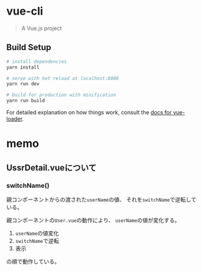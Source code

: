 # vue-cli

> A Vue.js project

## Build Setup

``` bash
# install dependencies
yarn install

# serve with hot reload at localhost:8080
yarn run dev

# build for production with minification
yarn run build
```

For detailed explanation on how things work, consult the [docs for vue-loader](http://vuejs.github.io/vue-loader).

# memo

## UssrDetail.vueについて

### switchName()

親コンポーネントからの渡された`userName`の値、
それを`switchName`で逆転している。

親コンポーネントの`User.vue`の動作により、
`userName`の値が変化する。

1. `userName`の値変化
2. `switchName`で逆転
3. 表示

の順で動作している。
